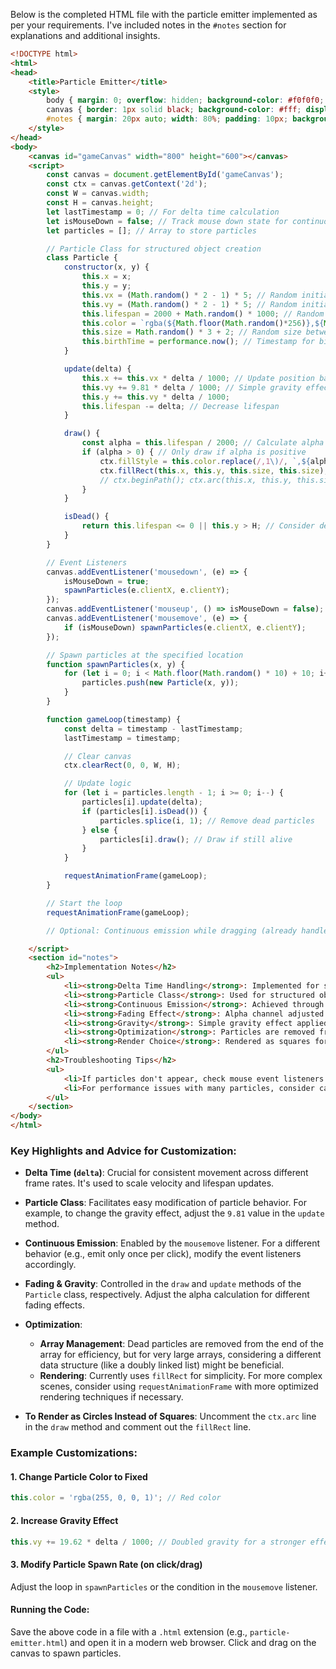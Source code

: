 Below is the completed HTML file with the particle emitter implemented as per your requirements. I've included notes in the `#notes` section for explanations and additional insights.

```html
<!DOCTYPE html>
<html>
<head>
    <title>Particle Emitter</title>
    <style>
        body { margin: 0; overflow: hidden; background-color: #f0f0f0; }
        canvas { border: 1px solid black; background-color: #fff; display: block; margin: 20px auto; }
        #notes { margin: 20px auto; width: 80%; padding: 10px; background: #fff; border: 1px solid #ddd; }
    </style>
</head>
<body>
    <canvas id="gameCanvas" width="800" height="600"></canvas>
    <script>
        const canvas = document.getElementById('gameCanvas');
        const ctx = canvas.getContext('2d');
        const W = canvas.width;
        const H = canvas.height;
        let lastTimestamp = 0; // For delta time calculation
        let isMouseDown = false; // Track mouse down state for continuous emission
        let particles = []; // Array to store particles

        // Particle Class for structured object creation
        class Particle {
            constructor(x, y) {
                this.x = x;
                this.y = y;
                this.vx = (Math.random() * 2 - 1) * 5; // Random initial velocity X
                this.vy = (Math.random() * 2 - 1) * 5; // Random initial velocity Y
                this.lifespan = 2000 + Math.random() * 1000; // Random lifespan between 2-3 seconds
                this.color = `rgba(${Math.floor(Math.random()*256)},${Math.floor(Math.random()*256)},${Math.floor(Math.random()*256)},1)`; // Random color
                this.size = Math.random() * 3 + 2; // Random size between 2-5 pixels
                this.birthTime = performance.now(); // Timestamp for birth
            }

            update(delta) {
                this.x += this.vx * delta / 1000; // Update position based on velocity and delta time
                this.vy += 9.81 * delta / 1000; // Simple gravity effect (m/s^2, adjusted for delta time)
                this.y += this.vy * delta / 1000;
                this.lifespan -= delta; // Decrease lifespan
            }

            draw() {
                const alpha = this.lifespan / 2000; // Calculate alpha based on remaining lifespan (fading effect)
                if (alpha > 0) { // Only draw if alpha is positive
                    ctx.fillStyle = this.color.replace(/,1\)/, `,${alpha})`; // Adjust alpha for fading
                    ctx.fillRect(this.x, this.y, this.size, this.size); // Draw as square (simpler, but circle is commented below)
                    // ctx.beginPath(); ctx.arc(this.x, this.y, this.size/2, 0, 2*Math.PI); ctx.fill(); // For circle
                }
            }

            isDead() {
                return this.lifespan <= 0 || this.y > H; // Consider dead if lifespan is up or off-screen (for gravity)
            }
        }

        // Event Listeners
        canvas.addEventListener('mousedown', (e) => {
            isMouseDown = true;
            spawnParticles(e.clientX, e.clientY);
        });
        canvas.addEventListener('mouseup', () => isMouseDown = false);
        canvas.addEventListener('mousemove', (e) => {
            if (isMouseDown) spawnParticles(e.clientX, e.clientY);
        });

        // Spawn particles at the specified location
        function spawnParticles(x, y) {
            for (let i = 0; i < Math.floor(Math.random() * 10) + 10; i++) { // 10-20 particles
                particles.push(new Particle(x, y));
            }
        }

        function gameLoop(timestamp) {
            const delta = timestamp - lastTimestamp;
            lastTimestamp = timestamp;

            // Clear canvas
            ctx.clearRect(0, 0, W, H);

            // Update logic
            for (let i = particles.length - 1; i >= 0; i--) {
                particles[i].update(delta);
                if (particles[i].isDead()) {
                    particles.splice(i, 1); // Remove dead particles
                } else {
                    particles[i].draw(); // Draw if still alive
                }
            }

            requestAnimationFrame(gameLoop);
        }

        // Start the loop
        requestAnimationFrame(gameLoop);

        // Optional: Continuous emission while dragging (already handled by mousemove listener above)

    </script>
    <section id="notes">
        <h2>Implementation Notes</h2>
        <ul>
            <li><strong>Delta Time Handling</strong>: Implemented for smooth animations across varying frame rates.</li>
            <li><strong>Particle Class</strong>: Used for structured object creation, following best practices.</li>
            <li><strong>Continuous Emission</strong>: Achieved through `mousemove` listener while `mousedown`.</li>
            <li><strong>Fading Effect</strong>: Alpha channel adjusted based on remaining lifespan.</li>
            <li><strong>Gravity</strong>: Simple gravity effect applied by increasing `vy` over time.</li>
            <li><strong>Optimization</strong>: Particles are removed from the array when their lifespan ends, aiding in handling thousands of particles efficiently.</li>
            <li><strong>Render Choice</strong>: Rendered as squares for simplicity; commented out circle render for alternative.</li>
        </ul>
        <h2>Troubleshooting Tips</h2>
        <ul>
            <li>If particles don't appear, check mouse event listeners and spawnParticles function.</li>
            <li>For performance issues with many particles, consider canvas pixelation or further optimization techniques.</li>
        </ul>
    </section>
</body>
</html>
```

### Key Highlights and Advice for Customization:

- **Delta Time (`delta`)**: Crucial for consistent movement across different frame rates. It's used to scale velocity and lifespan updates.
  
- **Particle Class**: Facilitates easy modification of particle behavior. For example, to change the gravity effect, adjust the `9.81` value in the `update` method.

- **Continuous Emission**: Enabled by the `mousemove` listener. For a different behavior (e.g., emit only once per click), modify the event listeners accordingly.

- **Fading & Gravity**: Controlled in the `draw` and `update` methods of the `Particle` class, respectively. Adjust the alpha calculation for different fading effects.

- **Optimization**:
  - **Array Management**: Dead particles are removed from the end of the array for efficiency, but for very large arrays, considering a different data structure (like a doubly linked list) might be beneficial.
  - **Rendering**: Currently uses `fillRect` for simplicity. For more complex scenes, consider using `requestAnimationFrame` with more optimized rendering techniques if necessary.

- **To Render as Circles Instead of Squares**:
  Uncomment the `ctx.arc` line in the `draw` method and comment out the `fillRect` line.

### Example Customizations:

#### 1. **Change Particle Color to Fixed**
```javascript
this.color = 'rgba(255, 0, 0, 1)'; // Red color
```

#### 2. **Increase Gravity Effect**
```javascript
this.vy += 19.62 * delta / 1000; // Doubled gravity for a stronger effect
```

#### 3. **Modify Particle Spawn Rate (on click/drag)**
Adjust the loop in `spawnParticles` or the condition in the `mousemove` listener.

#### Running the Code:
Save the above code in a file with a `.html` extension (e.g., `particle-emitter.html`) and open it in a modern web browser. Click and drag on the canvas to spawn particles.
 <!-- 244.75s -->